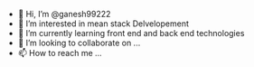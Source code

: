- 👋 Hi, I’m @ganesh99222
- 👀 I’m interested in mean stack Delvelopement
- 🌱 I’m currently learning front end and back end technologies
- 💞️ I’m looking to collaborate on ...
- 📫 How to reach me ...

<!---
eYou can click the Preview link to take a look at your changes.
--->
